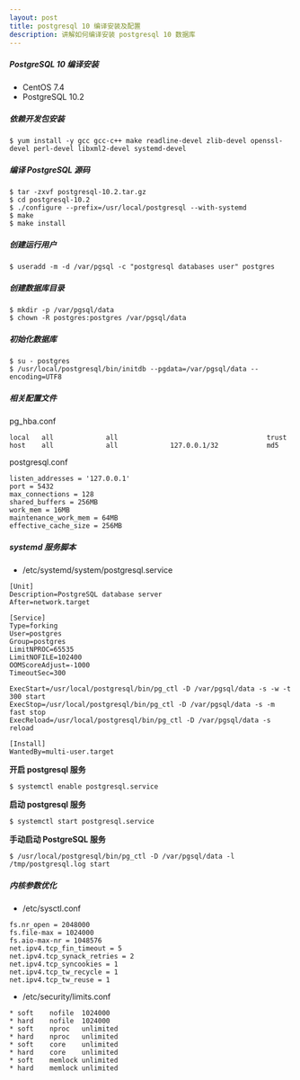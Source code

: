 ```yaml
---
layout: post
title: postgresql 10 编译安装及配置
description: 讲解如何编译安装 postgresql 10 数据库
---
```


##### PostgreSQL 10 编译安装

* CentOS 7.4
* PostgreSQL 10.2

##### 依赖开发包安装

    $ yum install -y gcc gcc-c++ make readline-devel zlib-devel openssl-devel perl-devel libxml2-devel systemd-devel

##### 编译 PostgreSQL 源码

    $ tar -zxvf postgresql-10.2.tar.gz
    $ cd postgresql-10.2
    $ ./configure --prefix=/usr/local/postgresql --with-systemd
    $ make
    $ make install

##### 创建运行用户

    $ useradd -m -d /var/pgsql -c "postgresql databases user" postgres

##### 创建数据库目录

    $ mkdir -p /var/pgsql/data
    $ chown -R postgres:postgres /var/pgsql/data

##### 初始化数据库

    $ su - postgres
    $ /usr/local/postgresql/bin/initdb --pgdata=/var/pgsql/data --encoding=UTF8

##### 相关配置文件

pg_hba.conf

    local   all             all                                     trust
    host    all             all             127.0.0.1/32            md5

postgresql.conf

    listen_addresses = '127.0.0.1'
    port = 5432
    max_connections = 128
    shared_buffers = 256MB
    work_mem = 16MB
    maintenance_work_mem = 64MB
    effective_cache_size = 256MB

##### systemd 服务脚本

- /etc/systemd/system/postgresql.service

```
[Unit]
Description=PostgreSQL database server
After=network.target

[Service]
Type=forking
User=postgres
Group=postgres
LimitNPROC=65535
LimitNOFILE=102400
OOMScoreAdjust=-1000
TimeoutSec=300

ExecStart=/usr/local/postgresql/bin/pg_ctl -D /var/pgsql/data -s -w -t 300 start
ExecStop=/usr/local/postgresql/bin/pg_ctl -D /var/pgsql/data -s -m fast stop
ExecReload=/usr/local/postgresql/bin/pg_ctl -D /var/pgsql/data -s reload

[Install]
WantedBy=multi-user.target
```

**开启 postgresql 服务**

    $ systemctl enable postgresql.service

**启动 postgresql 服务**

    $ systemctl start postgresql.service

**手动启动 PostgreSQL 服务**

    $ /usr/local/postgresql/bin/pg_ctl -D /var/pgsql/data -l /tmp/postgresql.log start

##### 内核参数优化

- /etc/sysctl.conf

```
fs.nr_open = 2048000
fs.file-max = 1024000
fs.aio-max-nr = 1048576
net.ipv4.tcp_fin_timeout = 5
net.ipv4.tcp_synack_retries = 2
net.ipv4.tcp_syncookies = 1
net.ipv4.tcp_tw_recycle = 1
net.ipv4.tcp_tw_reuse = 1
```

- /etc/security/limits.conf

```
* soft    nofile  1024000
* hard    nofile  1024000
* soft    nproc   unlimited
* hard    nproc   unlimited
* soft    core    unlimited
* hard    core    unlimited
* soft    memlock unlimited
* hard    memlock unlimited
```

